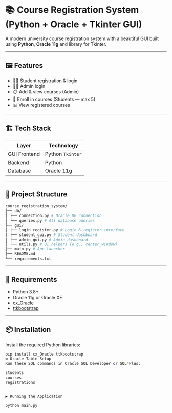 # 📚 Course Registration System (Python + Oracle + Tkinter GUI)

A modern university course registration system with a beautiful GUI built using **Python**, **Oracle 11g** and library for Tkinter.

---

## 🖼️ Features

- 🧑‍🎓 Student registration & login  
- 🧑‍💼 Admin login  
- 📋 Add & view courses (Admin)  
- 📝 Enroll in courses (Students — max 5)  
- 📊 View registered courses  

---

## 🏗️ Tech Stack

| Layer        | Technology               |
|--------------|--------------------------|
| GUI Frontend | Python `Tkinter`    |
| Backend      | Python                   |
| Database     | Oracle 11g               |

---

## 📁 Project Structure
```bash
course_registration_system/
├── db/
│ ├── connection.py # Oracle DB connection
│ └── queries.py # All database queries
├── gui/
│ ├── login_register.py # Login & register interface
│ ├── student_gui.py # Student dashboard
│ ├── admin_gui.py # Admin dashboard
│ └── utils.py # UI helpers (e.g., center_window)
├── main.py # App launcher
├── README.md
└── requirements.txt
```


---

## 💾 Requirements

- Python 3.8+
- Oracle 11g or Oracle XE
- [cx_Oracle](https://pypi.org/project/cx_Oracle/)
- [ttkbootstrap](https://github.com/israel-dryer/ttkbootstrap)

---

## 📦 Installation

Install the required Python libraries:

```bash
pip install cx_Oracle ttkbootstrap
⚙️ Oracle Table Setup
Run these SQL commands in Oracle SQL Developer or SQL*Plus:

students 
courses
registrations 


▶️ Running the Application

python main.py